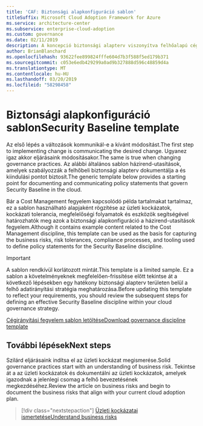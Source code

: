 ```yaml
---
title: 'CAF: Biztonsági alapkonfiguráció sablon'
titleSuffix: Microsoft Cloud Adoption Framework for Azure
ms.service: architecture-center
ms.subservice: enterprise-cloud-adoption
ms.custom: governance
ms.date: 02/11/2019
description: A koncepció biztonsági alapterv viszonyítva felhőalapú cégirányítási ismertetése
author: BrianBlanchard
ms.openlocfilehash: 93622fee899824fffe604d7b3f588f5ed179b371
ms.sourcegitcommit: c053e6edb429299a0ad9b327888d596c48859d4a
ms.translationtype: MT
ms.contentlocale: hu-HU
ms.lasthandoff: 03/20/2019
ms.locfileid: "58298458"
---
```

# <a name="security-baseline-template"></a><span data-ttu-id="95a21-103">Biztonsági alapkonfiguráció sablon</span><span class="sxs-lookup"><span data-stu-id="95a21-103">Security Baseline template</span></span>

<span data-ttu-id="95a21-104">Az első lépés a változások kommunikál-e a kívánt módosítást.</span><span class="sxs-lookup"><span data-stu-id="95a21-104">The first step to implementing change is communicating the desired change.</span></span> <span data-ttu-id="95a21-105">Ugyanez igaz akkor eljárásaink módosításakor.</span><span class="sxs-lookup"><span data-stu-id="95a21-105">The same is true when changing governance practices.</span></span> <span data-ttu-id="95a21-106">Az alábbi általános sablon házirend-utasítások, amelyek szabályozzák a felhőbeli biztonsági alapterv dokumentálja a és kiindulási pontot biztosít.</span><span class="sxs-lookup"><span data-stu-id="95a21-106">The generic template below provides a starting point for documenting and communicating policy statements that govern Security Baseline in the cloud.</span></span>

<span data-ttu-id="95a21-107">Bár a Cost Management fegyelem kapcsolódó példa tartalmakat tartalmaz, ez a sablon használható alapjaként rögzítése az üzleti kockázatok, kockázati tolerancia, megfelelőségi folyamatok és eszközök segítségével határozhatók meg azok a biztonsági alapkonfiguráció a házirend-utasítások fegyelem.</span><span class="sxs-lookup"><span data-stu-id="95a21-107">Although it contains example content related to the Cost Management discipline, this template can be used as the basis for capturing the business risks, risk tolerances, compliance processes, and tooling used to define policy statements for the Security Baseline discipline.</span></span>

> [!IMPORTANT]
> <span data-ttu-id="95a21-108">A sablon rendkívül korlátozott mintát.</span><span class="sxs-lookup"><span data-stu-id="95a21-108">This template is a limited sample.</span></span> <span data-ttu-id="95a21-109">Ez a sablon a követelményeknek megfelelően-frissítése előtt tekintse át a következő lépésekben egy hatékony biztonsági alapterv területen belül a felhő adatirányítási stratégia meghatározása.</span><span class="sxs-lookup"><span data-stu-id="95a21-109">Before updating this template to reflect your requirements, you should review the subsequent steps for defining an effective Security Baseline discipline within your cloud governance strategy.</span></span>

<!-- markdownlint-disable MD033 -->

 <span data-ttu-id="95a21-110"><a href="https://archcenter.blob.core.windows.net/cdn/fusion/governance/Governance Discipline Template.docx">Cégirányítási fegyelem sablon letöltése</a></span><span class="sxs-lookup"><span data-stu-id="95a21-110"><a href="https://archcenter.blob.core.windows.net/cdn/fusion/governance/Governance Discipline Template.docx">Download governance discipline template</a></span></span>

<!-- markdownlint-enable MD033 -->

## <a name="next-steps"></a><span data-ttu-id="95a21-111">További lépések</span><span class="sxs-lookup"><span data-stu-id="95a21-111">Next steps</span></span>

<span data-ttu-id="95a21-112">Szilárd eljárásaink indítsa el az üzleti kockázat megismerése.</span><span class="sxs-lookup"><span data-stu-id="95a21-112">Solid governance practices start with an understanding of business risk.</span></span> <span data-ttu-id="95a21-113">Tekintse át a az üzleti kockázatok és dokumentálni az üzleti kockázatok, amelyek igazodnak a jelenlegi csomag a felhő bevezetésének megkezdéséhez.</span><span class="sxs-lookup"><span data-stu-id="95a21-113">Review the article on business risks and begin to document the business risks that align with your current cloud adoption plan.</span></span>

> [!div class="nextstepaction"]
> [<span data-ttu-id="95a21-114">Üzleti kockázatai ismertetése</span><span class="sxs-lookup"><span data-stu-id="95a21-114">Understand business risks</span></span>](./business-risks.md)
